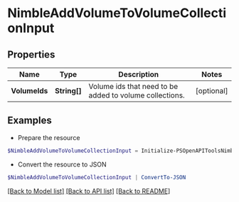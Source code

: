 # NimbleAddVolumeToVolumeCollectionInput
## Properties

Name | Type | Description | Notes
------------ | ------------- | ------------- | -------------
**VolumeIds** | **String[]** | Volume ids that need to be added to volume collections. | [optional] 

## Examples

- Prepare the resource
```powershell
$NimbleAddVolumeToVolumeCollectionInput = Initialize-PSOpenAPIToolsNimbleAddVolumeToVolumeCollectionInput  -VolumeIds null
```

- Convert the resource to JSON
```powershell
$NimbleAddVolumeToVolumeCollectionInput | ConvertTo-JSON
```

[[Back to Model list]](../README.md#documentation-for-models) [[Back to API list]](../README.md#documentation-for-api-endpoints) [[Back to README]](../README.md)

